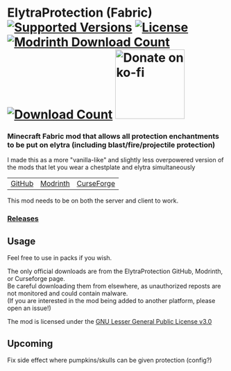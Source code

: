 <h1>ElytraProtection (Fabric)<br>
  <a href="https://www.curseforge.com/minecraft/mc-mods/elytraprotection-fabric"><img src="http://cf.way2muchnoise.eu/versions/%20For%20MC%20_448250_all(555-0C8E8E-fff-010101).svg" alt="Supported Versions"></a>
  <a href="https://github.com/PieKing1215/ElytraProtection/blob/master/COPYING"><img src="https://img.shields.io/github/license/PieKing1215/ElytraProtection?style=flat&color=0C8E8E" alt="License"></a>
  <a href="https://modrinth.com/mod/elytraprotection"><img src="https://modrinth-utils.vercel.app/api/badge/downloads?id=GTb0uTBm&logo=true" alt="Modrinth Download Count"></a>
  <a href="https://www.curseforge.com/minecraft/mc-mods/elytraprotection-fabric"><img src="http://cf.way2muchnoise.eu/full_448250_downloads(E04E14-555-fff-010101-1C1C1C).svg" alt="Download Count"></a>
  <a href="https://ko-fi.com/X8X34Y6MZ"><img src="https://ko-fi.com/img/githubbutton_sm.svg" alt="Donate on ko-fi" width="160px"></a>
</h1>

### Minecraft Fabric mod that allows all protection enchantments to be put on elytra (including blast/fire/projectile protection)
I made this as a more "vanilla-like" and slightly less overpowered version of the mods that let you wear a chestplate and elytra simultaneously

<table>
<tr>
  <td><a href="https://github.com/PieKing1215/ElytraProtection">GitHub</a></td>
  <td><a href="https://modrinth.com/mod/elytraprotection">Modrinth</a></td>
  <td><a href="https://www.curseforge.com/minecraft/mc-mods/elytraprotection-fabric">CurseForge</a></td>
</tr>
</table>

This mod needs to be on both the server and client to work.

### [Releases](https://github.com/PieKing1215/ElytraProtection/releases)

## Usage

Feel free to use in packs if you wish.

The only official downloads are from the ElytraProtection GitHub, Modrinth, or Curseforge page.<br>
Be careful downloading them from elsewhere, as unauthorized reposts are not monitored and could contain malware.<br>
(If you are interested in the mod being added to another platform, please open an issue!)

The mod is licensed under the [GNU Lesser General Public License v3.0](COPYING)

## Upcoming
Fix side effect where pumpkins/skulls can be given protection (config?)
